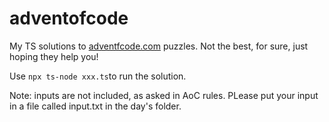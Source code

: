 # adventofcode

My TS solutions to [adventfcode.com](https://www.adventofcode.com) puzzles.
Not the best, for sure, just hoping they help you!

Use `npx ts-node xxx.ts`to run the solution.

Note: inputs are not included, as asked in AoC rules. PLease put your input in a file called input.txt in the day's folder.
